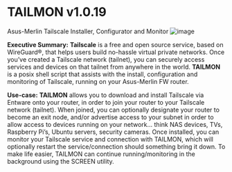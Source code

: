 # TAILMON v1.0.19
Asus-Merlin Tailscale Installer, Configurator and Monitor
![image](https://github.com/ViktorJp/TAILMON/assets/97465574/81efa3a6-f465-499b-84d7-bec694ce2c4c)


**Executive Summary:** **Tailscale** is a free and open source service, based on WireGuard®, that helps users build no-hassle virtual private networks. Once you’ve created a Tailscale network (tailnet), you can securely access services and devices on that tailnet from anywhere in the world.  **TAILMON** is a posix shell script that assists with the install, configuration and monitoring of Tailscale, running on your Asus-Merlin FW router.

**Use-case:** **TAILMON** allows you to download and install Tailscale via Entware onto your router, in order to join your router to your Tailscale network (tailnet). When joined, you can optionally designate your router to become an exit node, and/or advertise access to your subnet in order to allow access to devices running on your network… think NAS devices, TVs, Raspberry Pi’s, Ubuntu servers, security cameras.  Once installed, you can monitor your Tailscale service and connection with TAILMON, which will optionally restart the service/connection should something bring it down. To make life easier, TAILMON can continue running/monitoring in the background using the SCREEN utility.
